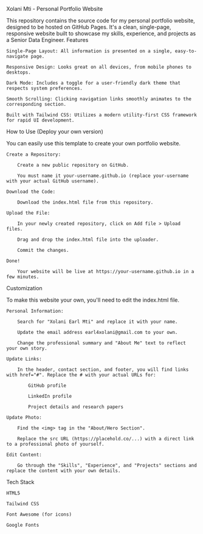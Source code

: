 Xolani Mti - Personal Portfolio Website

This repository contains the source code for my personal portfolio website, designed to be hosted on GitHub Pages. It's a clean, single-page, responsive website built to showcase my skills, experience, and projects as a Senior Data Engineer.
Features

    Single-Page Layout: All information is presented on a single, easy-to-navigate page.

    Responsive Design: Looks great on all devices, from mobile phones to desktops.

    Dark Mode: Includes a toggle for a user-friendly dark theme that respects system preferences.

    Smooth Scrolling: Clicking navigation links smoothly animates to the corresponding section.

    Built with Tailwind CSS: Utilizes a modern utility-first CSS framework for rapid UI development.

How to Use (Deploy your own version)

You can easily use this template to create your own portfolio website.

    Create a Repository:

        Create a new public repository on GitHub.

        You must name it your-username.github.io (replace your-username with your actual GitHub username).

    Download the Code:

        Download the index.html file from this repository.

    Upload the File:

        In your newly created repository, click on Add file > Upload files.

        Drag and drop the index.html file into the uploader.

        Commit the changes.

    Done!

        Your website will be live at https://your-username.github.io in a few minutes.

Customization

To make this website your own, you'll need to edit the index.html file.

    Personal Information:

        Search for "Xolani Earl Mti" and replace it with your name.

        Update the email address earl4xolani@gmail.com to your own.

        Change the professional summary and "About Me" text to reflect your own story.

    Update Links:

        In the header, contact section, and footer, you will find links with href="#". Replace the # with your actual URLs for:

            GitHub profile

            LinkedIn profile

            Project details and research papers

    Update Photo:

        Find the <img> tag in the "About/Hero Section".

        Replace the src URL (https://placehold.co/...) with a direct link to a professional photo of yourself.

    Edit Content:

        Go through the "Skills", "Experience", and "Projects" sections and replace the content with your own details.

Tech Stack

    HTML5

    Tailwind CSS

    Font Awesome (for icons)

    Google Fonts